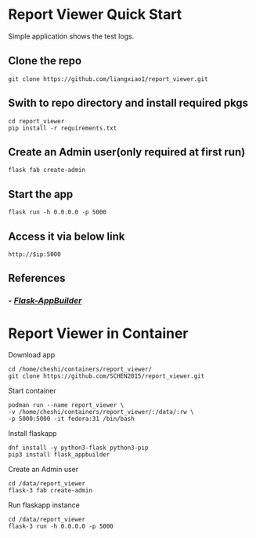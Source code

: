 # Report Viewer Quick Start

Simple application shows the test logs.

## Clone the repo

    git clone https://github.com/liangxiao1/report_viewer.git

## Swith to repo directory and install required pkgs

    cd report_viewer
    pip install -r requirements.txt

## Create an Admin user(only required at first run)

    flask fab create-admin

## Start the app

    flask run -h 0.0.0.0 -p 5000

## Access it via below link

    http://$ip:5000

## References

### - *[Flask-AppBuilder](https://flask-appbuilder.readthedocs.io/en/latest/index.html)*



# Report Viewer in Container

Download app

```
cd /home/cheshi/containers/report_viewer/
git clone https://github.com/SCHEN2015/report_viewer.git
```

Start container

```
podman run --name report_viewer \
-v /home/cheshi/containers/report_viewer/:/data/:rw \
-p 5000:5000 -it fedora:31 /bin/bash
```

Install flaskapp

```
dnf install -y python3-flask python3-pip
pip3 install flask_appbuilder
```

Create an Admin user

```
cd /data/report_viewer
flask-3 fab create-admin
```

Run flaskapp instance

```
cd /data/report_viewer
flask-3 run -h 0.0.0.0 -p 5000
```

